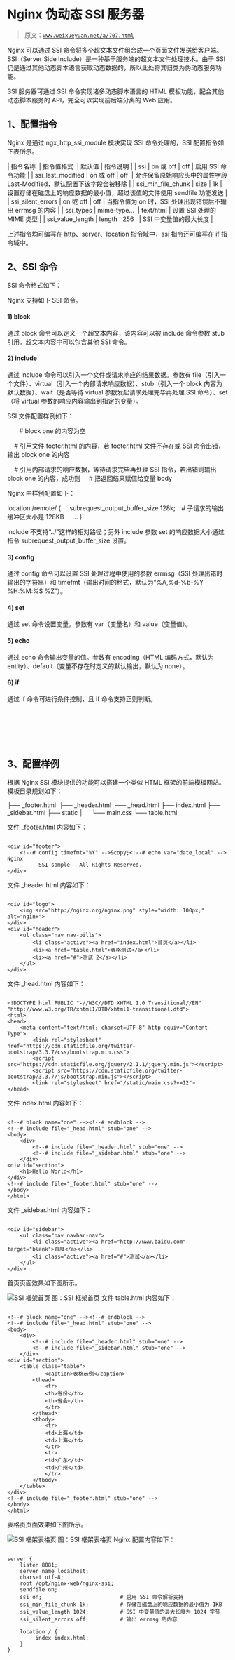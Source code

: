# Nginx 伪动态 SSI 服务器

> 原文：[`www.weixueyuan.net/a/707.html`](http://www.weixueyuan.net/a/707.html)

Nginx 可以通过 SSI 命令将多个超文本文件组合成一个页面文件发送给客户端。SSI（Server Side Include）是一种基于服务端的超文本文件处理技术。由于 SSI 仍是通过其他动态脚本语言获取动态数据的，所以此处将其归类为伪动态服务功能。

SSI 服务器可通过 SSI 命令实现诸多动态脚本语言的 HTML 模板功能，配合其他动态脚本服务的 API，完全可以实现前后端分离的 Web 应用。

## 1、配置指令

Nginx 是通过 ngx_http_ssi_module 模块实现 SSI 命令处理的，SSI 配置指令如下表所示。

| 指令名称  | 指令值格式  | 默认值 | 指令说明 |
| ssi | on 或 off | off | 启用 SSI 命令功能 |
| ssi_last_modified | on 或 off | off  | 允许保留原始响应头中的属性字段 Last-Modified，默认配置下该字段会被移除 |
| ssi_min_file_chunk | size | 1k | 设置存储在磁盘上的响应数据的最小值，超过该值的文件使用 sendfile 功能发送 |
| ssi_silent_errors | on 或 off | off | 当指令值为 on 时，SSI 处理出现错误后不输出 errmsg 的内容 |
| ssi_types | mime-type...  | text/html | 设置 SSI 处理的 MIME 类型 |
| ssi_value_length | length | 256   | SSI 中变量值的最大长度 |

上述指令均可编写在 http、server、location 指令域中，ssi 指令还可编写在 if 指令域中。

## 2、SSI 命令

SSI 命令格式如下：

<!--# command parameter1=value1 parameter2=value2 ... -->

Nginx 支持如下 SSI 命令。

#### 1) block

通过 block 命令可以定义一个超文本内容，该内容可以被 include 命令参数 stub 引用。超文本内容中可以包含其他 SSI 命令。

#### 2) include

通过 include 命令可以引入一个文件或请求响应的结果数据。参数有 file（引入一个文件）、virtual（引入一个内部请求响应数据）、stub（引入一个 block 内容为默认数据）、wait（是否等待 virtual 参数发起请求处理完毕再处理 SSI 命令）、set（将 virtual 参数的响应内容输出到指定的变量）。

SSI 文件配置样例如下：

<!--# block name="one" -->&nbsp;<!--# endblock -->      # block one 的内容为空
<!--# include file="footer.html" stub="one" -->        
    # 引用文件 footer.html 的内容，若 footer.html 文件不存在或 SSI 命令出错，输出 block one 的内容
<!--# include virtual="/remote/body.php?argument=value" wait="yes" stub="one"
      set="body" -->
    # 引用内部请求的响应数据，等待请求完毕再处理 SSI 指令，若出错则输出 block one 的内容，成功则
    # 把返回结果赋值给变量 body

Nginx 中样例配置如下：

location /remote/ {
    subrequest_output_buffer_size 128k;　# 子请求的输出缓冲区大小是 128KB
    ...
}

include 不支持“../”这样的相对路径；另外 include 参数 set 的响应数据大小通过指令 subrequest_output_buffer_size 设置。

#### 3) config

通过 config 命令可以设置 SSI 处理过程中使用的参数 errmsg（SSI 处理出错时输出的字符串）和 timefmt（输出时间的格式，默认为“%A,%d-%b-%Y %H:%M:%S %Z”）。

<!--# config errmsg="oh!出错了" timefmt="%A, %d-%b-%Y %H:%M:%S %Z" -->

#### 4) set

通过 set 命令设置变量。参数有 var（变量名）和 value（变量值）。

#### 5) echo

通过 echo 命令输出变量的值。参数有 encoding（HTML 编码方式，默认为 entity）、default（变量不存在时定义的默认输出，默认为 none）。

<!--# set var="This_TEST" value="with a SSI test value" -->
<!--# echo var="This_TEST" -->

#### 6) if

通过 if 命令可进行条件控制，且 if 命令支持正则判断。

<!--# if expr="$name != /text/" -->
    <!--# echo var="name" -->
<!--# endif -->
<!--# if expr="$name = /(.+)@(?P<domain>.+)/" -->
    <!--# echo var="domain" -->
<!--# else -->
    <!--# echo var="1" -->
<!--# endif -->

## 3、配置样例

根据 Nginx SSI 模块提供的功能可以搭建一个类似 HTML 框架的前端模板网站。模板目录规划如下：

├── _footer.html 
├── _header.html
├── _head.html
├── index.html
├── _sidebar.html
├── static
│     └── main.css
└── table.html

文件 _footer.html 内容如下：

```

<div id="footer">
    <!--# config timefmt="%Y" -->&copy;<!--# echo var="date_local" --> Nginx
          SSI sample - All Rights Reserved.
</div>
```

文件 _header.html 内容如下：

```

<div id="logo">
    <img src="http://nginx.org/nginx.png" style="width: 100px;" alt="nginx">
</div>
<div id="header">
    <ul class="nav nav-pills">
        <li class="active"><a href="index.html">首页</a></li>
        <li><a href="table.html">表格测试</a></li>
        <li><a href="#">测试 2</a></li>
    </ul>
</div>
```

文件 _head.html 内容如下：

```

<!DOCTYPE html PUBLIC "-//W3C//DTD XHTML 1.0 Transitional//EN" "http://www.w3.org/TR/xhtml1/DTD/xhtml1-transitional.dtd">
<html>
<head>
    <meta content="text/html; charset=UTF-8" http-equiv="Content-Type">
        <link rel="stylesheet" href="https://cdn.staticfile.org/twitter-bootstrap/3.3.7/css/bootstrap.min.css">
        <script src="https://cdn.staticfile.org/jquery/2.1.1/jquery.min.js"></script>
        <script src="https://cdn.staticfile.org/twitter-bootstrap/3.3.7/js/bootstrap.min.js"></script>
        <link rel="stylesheet" href="/static/main.css?v=12">
</head>
```

文件 index.html 内容如下：

```

<!--# block name="one" --><!--# endblock -->
<!--# include file="_head.html" stub="one" -->   
<body>
    <div>
        <!--# include file="_header.html" stub="one" -->   
        <!--# include file="_sidebar.html" stub="one" -->
    </div>
<div id="section">
    <h1>Hello World</h1>
</div>
<!--# include file="_footer.html" stub="one" -->
</body>
</html>
```

文件 _sidebar.html 内容如下：

```

<div id="sidebar">
    <ul class="nav navbar-nav">
        <li class="active"><a href="http://www.baidu.com" target="blank">百度</a></li>
        <li class="active"><a href="#">测试</a></li>
    </ul>
</div>
```

首页页面效果如下图所示。

![SSI 框架首页](img/5992fff62fb426ebbeb81c6add13d7de.png)
图：SSI 框架首页
文件 table.html 内容如下：

```

<!--# block name="one" --><!--# endblock -->
<!--# include file="_head.html" stub="one" -->   
<body>
    <div>
        <!--# include file="_header.html" stub="one" -->   
        <!--# include file="_sidebar.html" stub="one" -->
    </div>
<div id="section">
    <table class="table">
            <caption>表格示例</caption>
        <thead>
            <tr>
            <th>省份</th>
            <th>省会</th>
            </tr>
        </thead>
        <tbody>
            <tr>
            <td>上海</td>
            <td>上海</td>
            </tr>
            <tr>
            <td>广东</td>
            <td>广州</td>
            </tr>
        </tbody>
    </table>
</div>
<!--# include file="_footer.html" stub="one" -->
</body>
</html>
```

表格页页面效果如下图所示。

![SSI 框架表格页](img/d32fdf6f9143ebead31f9ad62d93a748.png)
图：SSI 框架表格页
Nginx 配置内容如下：

```

server {
    listen 8081;
    server_name localhost;
    charset utf-8;
    root /opt/nginx-web/nginx-ssi;
    sendfile on;
    ssi on;                         # 启用 SSI 命令解析支持
    ssi_min_file_chunk 1k;          # 存储在磁盘上的响应数据的最小值为 1KB
    ssi_value_length 1024;          # SSI 中变量值的最大长度为 1024 字节
    ssi_silent_errors off;          # 输出 errmsg 的内容

    location / {
         index index.html;
    }
}
```